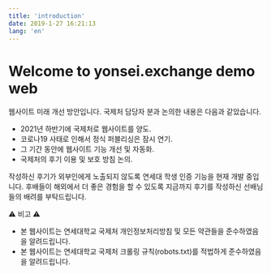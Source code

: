 ```yaml
---
title: 'introduction'
date: 2019-1-27 16:21:13
lang: 'en'
---
```


# Welcome to yonsei.exchange demo web

웹사이트 미래 개선 방안입니다.
국제처 담당자 분과 논의한 내용은 다음과 같았습니다.

- 2021년 하반기에 국제처로 웹사이트를 양도.
- 코로나19 사태로 인해서 정식 퍼블리싱은 잠시 연기.
- 그 기간 동안에 웹사이트 기능 개선 및 자동화.
- 국제처의 후기 이용 및 보호 방침 논의.

작성하신 후기가 외부인에게 노출되지 않도록 연세대 학생 인증 기능을 현재 개발 중입니다.
후배들이 해외에서 더 좋은 경험을 할 수 있도록 지금까지 후기를 작성하신 선배님들의 배려를 부탁드립니다.

⚠️ 비고 ⚠️

- 본 웹사이트는 연세대학교 국제처 개인정보처리방침 및 모든 약관들을 준수하였음을 알려드립니다.
- 본 웹사이트는 연세대학교 국제처 크롤링 규칙(robots.txt)를 적법하게 준수하였음을 알려드립니다.
